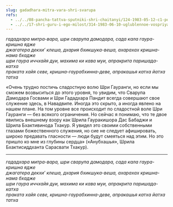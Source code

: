 ```yaml
---
slug: gadadhara-mitra-vara-shri-svarupa
refs:
  - ../../08-pancha-tattva-sputniki-shri-chaitanyi/124-1983-05-12-c1-polozhenie-gadadhara-pandita-v-gaura-lile.md
  - ../../17-shri-guru-i-ego-milost/314-1983-06-10-uglublennoe-vospriyatie-guru-tattvy.md
---
```


*гададхара митра-вара, шри сварупа дамодара, сада кала гаура-кришна ядже*\
*джагатера декхи’ клеша, дхария бхикшука-веша, ахарахах кришна-нама бхадже*\
*шри гаура иччхайя дуи, махима ки кава муи, апракрита паришада-катха*\
*праката хайя севе, кришна-гаурабхинна-деве, апракашья катха йатха татха*

«Очень трудно постичь сладостную волю Шри Гауранги, но если мы сможем возвыситься до этого уровня, то увидим, что Сварупа Дамодара Госвами и Шри Гададхара Пандит всегда совершают свое служение здесь, в Навадвипе. Иногда это скрыто, а иногда явлено на нашем плане. На том уровне все происходит по сладостной воле Шри Гауранги — без всякого ограничения. Но сейчас я понимаю, что те двое явились внешнему взору как Шрила Гауракишора Дас Бабаджи и Шрила Бхактивинода Тхакур. Я увидел это своими собственными глазами божественного служения, но сие не следует афишировать, широко предавать гласности — люди будут смеяться над этим. Но это пришло ко мне из глубины сердца» («Анубхашья», Шрила Бхактисиддханта Сарасвати Тхакур).

---

*гададхара митра-вара, шри сварупа дамодара, сада кала гаура-кришна ядже*\
*джагатера декхи’ клеша, дхария бхикшука-веша, ахарахах кришна-нама бхадже*\
*шри гаура иччхайя дуи, махима ки кава муи, апракрита паришада-катха*\
*праката хайя севе, кришна-гаурабхинна-деве, апракашья катха йатха татха*
